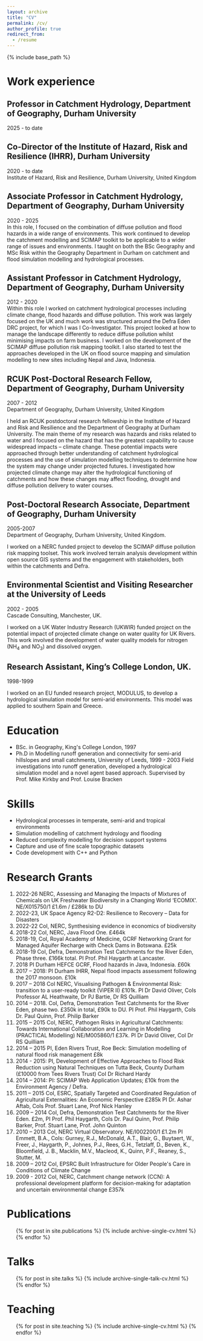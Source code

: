 ```yaml
---
layout: archive
title: "CV"
permalink: /cv/
author_profile: true
redirect_from:
  - /resume
---
```


{% include base_path %}

Work experience
======
## Professor in Catchment Hydrology, Department of Geography, Durham University   
2025 - to date  

## Co-Director of the Institute of Hazard, Risk and Resilience (IHRR), Durham University  
2020 - to date  
Institute of Hazard, Risk and Resilience, Durham University, United Kingdom  

## Associate Professor in Catchment Hydrology, Department of Geography, Durham University
2020 - 2025  
In this role, I focused on the combination of diffuse pollution and flood hazards in a wide range of environments.  This work  continued to develop the catchment modelling and SCIMAP toolkit to be applicable to a wider range of issues and environments.
I taught on both the BSc Geography and MSc Risk within the Geography Department in Durham on catchment and flood simulation modelling and hydrological processes.   

## Assistant Professor in Catchment Hydrology, Department of Geography, Durham University
2012 - 2020  
Within this role I worked on catchment hydrological processes including climate change, flood hazards and diffuse pollution. This work was largely focused on the UK and much work was structured around the Defra Eden DRC project, for which I was I Co-Investigator. This project looked at how to manage the landscape differently to reduce diffuse pollution whilst minimising impacts on farm business. I worked on the development of the SCIMAP diffuse pollution risk mapping toolkit.
I also started to test the approaches developed in the UK on flood source mapping and simulation modelling to new sites including Nepal and Java, Indonesia.  


## RCUK Post-Doctoral Research Fellow, Department of Geography, Durham University
2007 - 2012  
Department of Geography, Durham University, United Kingdom

I held an RCUK postdoctoral research fellowship in the Institute of Hazard and Risk and Resilience and the Department of Geography at Durham University. The main theme of my research was hazards and risks related to water and I focused on the hazard that has the greatest capability to cause widespread impacts – climate change. These potential impacts were approached through better understanding of catchment hydrological processes and the use of simulation modelling techniques to determine how the system may change under projected futures.  I investigated how projected climate change may alter the hydrological functioning of catchments and how these changes may affect flooding, drought and diffuse pollution delivery to water courses.

## Post-Doctoral Research Associate, Department of Geography, Durham University
2005-2007  
Department of Geography, Durham University, United Kingdom.

I worked on a NERC funded project to develop the SCIMAP diffuse pollution risk mapping toolset. This work involved terrain analysis development within open source GIS systems and the engagement with stakeholders, both within the catchments and Defra.

## Environmental Scientist and Visiting Researcher at the University of Leeds
2002 - 2005  
Cascade Consulting, Manchester, UK.

I worked on a UK Water Industry Research (UKWIR) funded project on the potential impact of projected climate change on water quality for UK Rivers. This work involved the development of water quality models for nitrogen (NH<sub>4</sub> and NO<sub>3</sub>) and dissolved oxygen.

## Research Assistant, King’s College London, UK.
1998-1999  

I worked on an EU funded research project, MODULUS, to develop a hydrological simulation model for semi-arid environments. This model was applied to southern Spain and Greece.

Education
======
* BSc. in Geography, King's College London, 1997
* Ph.D in Modelling runoff generation and connectivity for semi-arid hillslopes and small catchments, University of Leeds, 1999 - 2003
Field investigations into runoff generation, developed a hydrological simulation model and a novel agent based approach. Supervised by Prof. Mike Kirkby and Prof. Louise Bracken

Skills
======
* Hydrological processes in temperate, semi-arid and tropical environments
* Simulation modelling of catchment hydrology and flooding
* Reduced complexity modelling for decision support systems
* Capture and use of fine scale topographic datasets
* Code development with C++ and Python

Research Grants
==========
1.  2022-26 NERC, Assessing and Managing the Impacts of Mixtures of Chemicals on UK Freshwater Biodiversity in a Changing World ‘ECOMIX’. NE/X015750/1 £1.6m / £286k to DU
1.  2022-23, UK Space Agency R2-D2: Resilience to Recovery – Data for Disasters
1.  2022-22 CoI, NERC, Synthesising evidence in economics of biodiversity
1.  2018-22 CoI, NERC, Java Flood One. £464k
1.  2018-19, CoI, Royal Academy of Medicine, GCRF Networking Grant for Managed Aquifer Recharge with Check Dams in Botswana. £25k
1.	2018-19 CoI, Defra, Demonstration Test Catchments for the River Eden, Phase three. £166k total. PI Prof. Phil Haygarth at Lancaster.  
2.	2018 PI Durham HEFCE GCRF, Flood hazards in Java, Indonesia. £60k
3.	2017 – 2018: PI Durham IHRR, Nepal flood impacts assessment following the 2017 monsoon. £10k
4.	2017 – 2018 CoI NERC, Visualising Pathogen & Environmental Risk: transition to a user-ready toolkit (ViPER II) £101k. PI Dr David Oliver, CoIs Professor AL Heathwaite, Dr PJ Bartie, Dr RS Quilliam
5.	2014 – 2018. CoI, Defra, Demonstration Test Catchments for the River Eden, phase two. £350k in total, £90k to DU. PI Prof. Phil Haygarth, CoIs Dr. Paul Quinn, Prof. Philip Barker
6.	2015 – 2015 CoI, NERC, Pathogen Risks in Agricultural Catchments: Towards International Collaboration and Learning in Modelling (PRACTICAL Modelling) NE/M005860/1 £37k. PI Dr David Oliver, CoI Dr RS Quilliam
7.	2014 – 2015 PI, Eden Rivers Trust, Roe Beck: Simulation modelling of natural flood risk management £8k
8.	2014 - 2015: PI, Development of Effective Approaches to Flood Risk Reduction using Natural Techniques on Tutta Beck, County Durham (£10000 from Tees Rivers Trust) CoI Dr Richard Hardy
9.	2014 – 2014: PI: SCIMAP Web Application Updates; £10k from the Environment Agency / Defra.
10.	2011 – 2015 CoI, ESRC, Spatially Targeted and Coordinated Regulation of Agricultural Externalities: An Economic Perspective £285k PI Dr. Ashar Aftab, CoIs Prof. Stuart Lane, Prof Nick Hanley
11.	2009 – 2014 CoI, Defra, Demonstration Test Catchments for the River Eden. £2m, PI Prof. Phil Haygarth, CoIs Dr. Paul Quinn, Prof. Philip Barker, Prof. Stuart Lane, Prof. John Quinton
12.	2010 – 2013 CoI, NERC Virtual Observatory. NE/I002200/1 £1.2m PI Emmett, B.A., CoIs: Gurney, R.J., McDonald, A.T., Blair, G., Buytaert, W., Freer, J., Haygarth, P., Johnes, P.J., Rees, G.H., Tetzlaff, D., Beven, K., Bloomfield, J. B., Macklin, M.V., Macleod, K., Quinn, P.F., Reaney, S., Stutter, M.
13.	2009 – 2012 CoI, EPSRC Built Infrastructure for Older People's Care in Conditions of Climate Change
14. 2009 - 2012 CoI, NERC, Catchment change network (CCN): A professional development platform for decision-making for adaptation and uncertain environmental change £357k


Publications
======
  <ul>{% for post in site.publications %}
    {% include archive-single-cv.html %}
  {% endfor %}</ul>

Talks
======
  <ul>{% for post in site.talks %}
    {% include archive-single-talk-cv.html %}
  {% endfor %}</ul>

Teaching
======
  <ul>{% for post in site.teaching %}
    {% include archive-single-cv.html %}
  {% endfor %}</ul>
